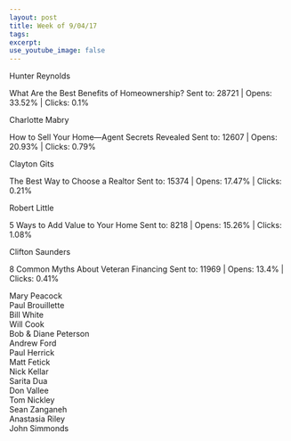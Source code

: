 ```yaml
---
layout: post
title: Week of 9/04/17
tags:
excerpt:
use_youtube_image: false
---
```



Hunter Reynolds

What Are the Best Benefits of Homeownership? Sent to: 28721 | Opens: 33.52% | Clicks: 0.1%

Charlotte Mabry

How to Sell Your Home—Agent Secrets Revealed Sent to: 12607 | Opens: 20.93% | Clicks: 0.79%

Clayton Gits

The Best Way to Choose a Realtor Sent to: 15374 | Opens: 17.47% | Clicks: 0.21%

Robert Little

5 Ways to Add Value to Your Home Sent to: 8218 | Opens: 15.26% | Clicks: 1.08%

Clifton Saunders

8 Common Myths About Veteran Financing Sent to: 11969 | Opens: 13.4% | Clicks: 0.41%

Mary Peacock<br>Paul Brouillette<br>Bill White<br>Will Cook<br>Bob & Diane Peterson<br>Andrew Ford<br>Paul Herrick<br>Matt Fetick<br>Nick Kellar<br>Sarita Dua<br>Don Vallee<br>Tom Nickley<br>Sean Zanganeh<br>Anastasia Riley<br>John Simmonds